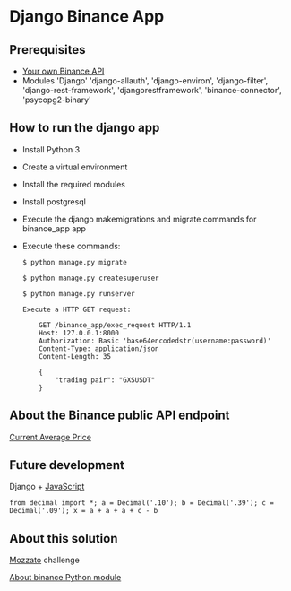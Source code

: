 # Django Binance App

## Prerequisites

- [Your own Binance API](https://www.binance.com/en/support/faq/360002502072)
- Modules 'Django' 'django-allauth', 'django-environ', 'django-filter', 'django-rest-framework', 'djangorestframework', 'binance-connector', 'psycopg2-binary'

## How to run the django app

- Install Python 3
- Create a virtual environment
- Install the required modules
- Install postgresql
- Execute the django makemigrations and migrate commands for binance_app app
- Execute these commands:<p>
  `$ python manage.py migrate`<p>
  `$ python manage.py createsuperuser`<p>
  `$ python manage.py runserver`<p>
  `Execute a HTTP GET request:`<p>

          GET /binance_app/exec_request HTTP/1.1
          Host: 127.0.0.1:8000
          Authorization: Basic 'base64encodedstr(username:password)'
          Content-Type: application/json
          Content-Length: 35

          {
              "trading pair": "GXSUSDT"
          }

## About the Binance public API endpoint

[Current Average Price](https://binance-connector.readthedocs.io/en/stable/binance.spot.market.html#current-average-price)

## Future development

Django + [JavaScript](https://docs.djangoproject.com/en/3.2/internals/contributing/writing-code/javascript/)

`from decimal import *; a = Decimal('.10'); b = Decimal('.39'); c = Decimal('.09'); x = a + a + a + c - b`

## About this solution

[Mozzato](https://mozzatto.com.br/) challenge <p>[About binance Python module](https://github.com/binance/binance-connector-python)

